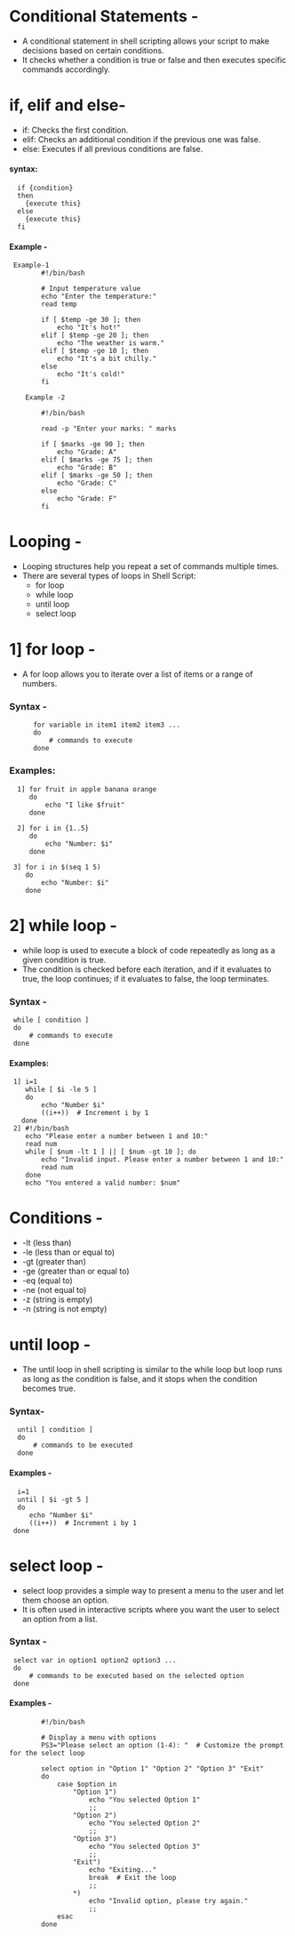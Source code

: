 # Conditional Statements -
- A conditional statement in shell scripting allows your script to make decisions based on certain conditions.
- It checks whether a condition is true or false and then executes specific commands accordingly.
# if, elif and else-
- if: Checks the first condition.
- elif: Checks an additional condition if the previous one was false.
- else: Executes if all previous conditions are false.
#### syntax:
      if {condition}
      then
        {execute this}
      else
        {execute this}
      fi
#### Example -
     Example-1
            #!/bin/bash
            
            # Input temperature value
            echo "Enter the temperature:"
            read temp
            
            if [ $temp -ge 30 ]; then
                echo "It's hot!"
            elif [ $temp -ge 20 ]; then
                echo "The weather is warm."
            elif [ $temp -ge 10 ]; then
                echo "It's a bit chilly."
            else
                echo "It's cold!"
            fi

        Example -2
            
            #!/bin/bash
            
            read -p "Enter your marks: " marks
            
            if [ $marks -ge 90 ]; then
                echo "Grade: A"
            elif [ $marks -ge 75 ]; then
                echo "Grade: B"
            elif [ $marks -ge 50 ]; then
                echo "Grade: C"
            else
                echo "Grade: F"
            fi


# Looping -
- Looping structures help you repeat a set of commands multiple times.
- There are several types of loops in Shell Script:
    - for loop
    - while loop
    - until loop
    - select loop

# 1] for loop -
- A for loop allows you to iterate over a list of items or a range of numbers.
### Syntax -
          for variable in item1 item2 item3 ... 
          do
              # commands to execute
          done
 ### Examples:
      1] for fruit in apple banana orange
         do
             echo "I like $fruit"
         done

      2] for i in {1..5}
         do
             echo "Number: $i"
         done

     3] for i in $(seq 1 5)
        do
            echo "Number: $i"
        done

# 2] while loop -
-  while loop is used to execute a block of code repeatedly as long as a given condition is true.
-  The condition is checked before each iteration, and if it evaluates to true, the loop continues; if it evaluates to false, the loop terminates.

### Syntax - 
     while [ condition ]
     do
         # commands to execute
     done

#### Examples:
     1] i=1
        while [ $i -le 5 ]
        do
            echo "Number $i"
            ((i++))  # Increment i by 1
       done
     2] #!/bin/bash
        echo "Please enter a number between 1 and 10:"
        read num
        while [ $num -lt 1 ] || [ $num -gt 10 ]; do
            echo "Invalid input. Please enter a number between 1 and 10:"
            read num
        done
        echo "You entered a valid number: $num"
 
 # Conditions -
- -lt (less than)
- -le (less than or equal to)
- -gt (greater than)
- -ge (greater than or equal to)
- -eq (equal to)
- -ne (not equal to)
- -z (string is empty)
- -n (string is not empty)

# until loop -
- The until loop in shell scripting is similar to the while loop but loop runs as long as the condition is false, and it stops when the condition becomes true.

### Syntax-
      until [ condition ]
      do
          # commands to be executed
      done

#### Examples -
      i=1
      until [ $i -gt 5 ]
      do
         echo "Number $i"
         ((i++))  # Increment i by 1
     done 

# select loop -
-  select loop provides a simple way to present a menu to the user and let them choose an option.
-  It is often used in interactive scripts where you want the user to select an option from a list.

### Syntax -
     select var in option1 option2 option3 ... 
     do
         # commands to be executed based on the selected option
     done

#### Examples -
            #!/bin/bash

            # Display a menu with options
            PS3="Please select an option (1-4): "  # Customize the prompt for the select loop
            
            select option in "Option 1" "Option 2" "Option 3" "Exit"
            do
                case $option in
                    "Option 1")
                        echo "You selected Option 1"
                        ;;
                    "Option 2")
                        echo "You selected Option 2"
                        ;;
                    "Option 3")
                        echo "You selected Option 3"
                        ;;
                    "Exit")
                        echo "Exiting..."
                        break  # Exit the loop
                        ;;
                    *)
                        echo "Invalid option, please try again."
                        ;;
                esac
            done
            
